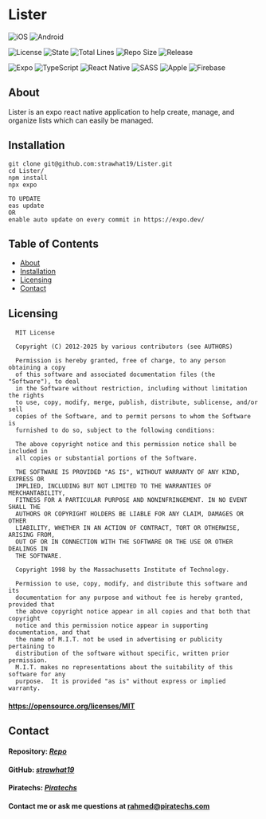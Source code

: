 # Lister

![iOS](https://img.shields.io/badge/platform-iOS-000.svg?logo=apple)
![Android](https://img.shields.io/badge/platform-Android-3ddc84.svg?logo=android)

![License](https://img.shields.io/github/license/strawhat19/Lister)
![State](https://img.shields.io/github/deployments/strawhat19/Lister/Production)
![Total Lines](https://img.shields.io/tokei/lines/github/strawhat19/Lister)
![Repo Size](https://img.shields.io/github/repo-size/strawhat19/Lister)
![Release](https://img.shields.io/github/release/strawhat19/Lister)

![Expo](https://img.shields.io/badge/expo-1B1F23?style=for-the-badge&logo=expo&logoColor=white)
![TypeScript](https://img.shields.io/badge/typescript-%23007ACC.svg?style=for-the-badge&logo=typescript&logoColor=white)
![React Native](https://img.shields.io/badge/react_native-20232A?style=for-the-badge&logo=react&logoColor=61DAFB)
![SASS](https://img.shields.io/badge/SASS-hotpink.svg?style=for-the-badge&logo=SASS&logoColor=white)
![Apple](https://img.shields.io/badge/apple-%23000000.svg?style=for-the-badge&logo=apple&logoColor=white)
![Firebase](https://img.shields.io/badge/Firebase-039BE5?style=for-the-badge&logo=Firebase&logoColor=white)

## About
Lister is an expo react native application to help create, manage, and organize lists which can easily be managed.

## Installation
```
git clone git@github.com:strawhat19/Lister.git
cd Lister/
npm install
npx expo

TO UPDATE
eas update
OR
enable auto update on every commit in https://expo.dev/
```

## Table of Contents  
* [About](#about)
* [Installation](#installation)
* [Licensing](#licensing)
* [Contact](#contact)

## Licensing
#### 
      MIT License

      Copyright (C) 2012-2025 by various contributors (see AUTHORS)

      Permission is hereby granted, free of charge, to any person obtaining a copy
      of this software and associated documentation files (the "Software"), to deal
      in the Software without restriction, including without limitation the rights
      to use, copy, modify, merge, publish, distribute, sublicense, and/or sell
      copies of the Software, and to permit persons to whom the Software is
      furnished to do so, subject to the following conditions:

      The above copyright notice and this permission notice shall be included in
      all copies or substantial portions of the Software.

      THE SOFTWARE IS PROVIDED "AS IS", WITHOUT WARRANTY OF ANY KIND, EXPRESS OR
      IMPLIED, INCLUDING BUT NOT LIMITED TO THE WARRANTIES OF MERCHANTABILITY,
      FITNESS FOR A PARTICULAR PURPOSE AND NONINFRINGEMENT. IN NO EVENT SHALL THE
      AUTHORS OR COPYRIGHT HOLDERS BE LIABLE FOR ANY CLAIM, DAMAGES OR OTHER
      LIABILITY, WHETHER IN AN ACTION OF CONTRACT, TORT OR OTHERWISE, ARISING FROM,
      OUT OF OR IN CONNECTION WITH THE SOFTWARE OR THE USE OR OTHER DEALINGS IN
      THE SOFTWARE.
      
      Copyright 1998 by the Massachusetts Institute of Technology.

      Permission to use, copy, modify, and distribute this software and its
      documentation for any purpose and without fee is hereby granted, provided that
      the above copyright notice appear in all copies and that both that copyright
      notice and this permission notice appear in supporting documentation, and that
      the name of M.I.T. not be used in advertising or publicity pertaining to
      distribution of the software without specific, written prior permission.
      M.I.T. makes no representations about the suitability of this software for any
      purpose.  It is provided "as is" without express or implied warranty.
#### https://opensource.org/licenses/MIT

## Contact
#### Repository: [*Repo*](https://github.com/strawhat19/Lister)
#### GitHub: [*strawhat19*](https://github.com/strawhat19)
#### Piratechs: [*Piratechs*](https://piratechs.com/)
#### Contact me or ask me questions at [rahmed@piratechs.com](mailto:rahmed@piratechs.com)